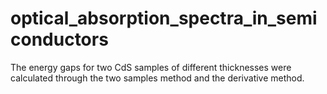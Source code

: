 # optical_absorption_spectra_in_semiconductors
 The energy gaps for two CdS samples of different thicknesses were calculated through the two samples method and the derivative method.
